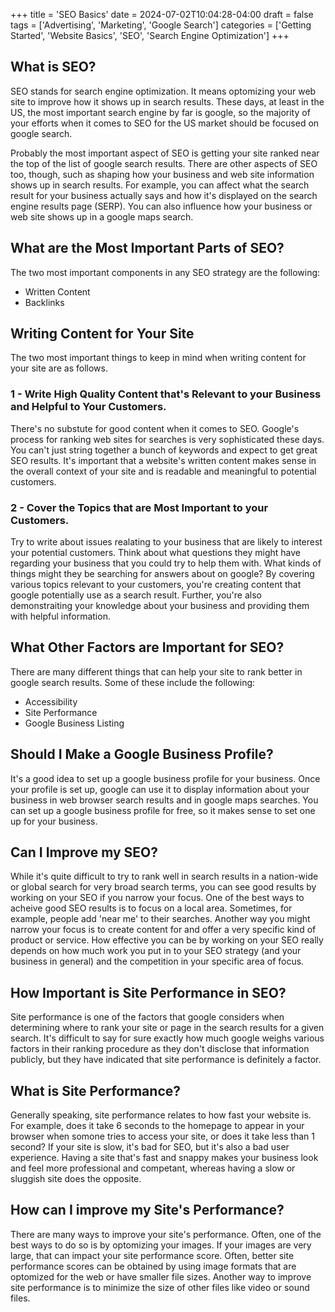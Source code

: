 +++
title = 'SEO Basics'
date = 2024-07-02T10:04:28-04:00
draft = false
tags = ['Advertising', 'Marketing', 'Google Search']
categories = ['Getting Started', 'Website Basics', 'SEO', 'Search Engine Optimization']
+++

## What is SEO?

SEO stands for search engine optimization.  It means optomizing your web site to improve how it shows up in search
results.  These days, at least in the US, the most important search engine by far is google, so the majority of your efforts
when it comes to SEO for the US market should be focused on google search. 

Probably the most important aspect of SEO is getting your site ranked near the top of the list of google search results.
There are other aspects of SEO too, though, such as shaping how your business and web site information shows up in
search results. For example, you can affect what the search result for your business actually says and how it's
displayed on the search engine results page (SERP). You can also influence how your business or web site shows up in a
google maps search.
 
## What are the Most Important Parts of SEO?

The two most important components in any SEO strategy are the following:

- Written Content
- Backlinks

## Writing Content for Your Site

The two most important things to keep in mind when writing content for your site are as follows.

### 1 - Write High Quality Content that's Relevant to your Business and Helpful to Your Customers.

There's no substute for good content when it comes to SEO. Google's process for ranking web sites for searches is very
sophisticated these days. You can't just string together a bunch of keywords and expect to get great SEO results. It's
important that a website's written content makes sense in the overall context of your site and is readable and
meaningful to potential customers.

### 2 - Cover the Topics that are Most Important to your Customers.

Try to write about issues realating to your business that are likely to interest your potential customers. Think about
what questions they might have regarding your business that you could try to help them with. What kinds of things might
they be searching for answers about on google? By covering various topics relevant to your customers, you're creating
content that google potentially use as a search result. Further, you're also demonstraiting your knowledge about your
business and providing them with helpful information.

## What Other Factors are Important for SEO?

There are many different things that can help your site to rank better in google search results. Some of these include
the following:

- Accessibility
- Site Performance
- Google Business Listing

## Should I Make a Google Business Profile?

It's a good idea to set up a google business profile for your business. Once your profile is set up, google can use it
to display information about your business in web browser search results and in google maps searches. You can set up a
google business profile for free, so it makes sense to set one up for your business.

## Can I Improve my SEO?

While it's quite difficult to try to rank well in search results in a nation-wide or global search for very broad search
terms, you can see good results by working on your SEO if you narrow your focus. One of the best ways to acheive good
SEO results is to focus on a local area. Sometimes, for example, people add 'near me' to their searches. Another way you
might narrow your focus is to create content for and offer a very specific kind of product or service. How effective you
can be by working on your SEO really depends on how much work you put in to your SEO strategy (and your business in
general) and the competition in your specific area of focus.

## How Important is Site Performance in SEO?

Site performance is one of the factors that google considers when determining where to rank your site or page in the
search results for a given search. It's difficult to say for sure exactly how much google weighs various factors in
their ranking procedure as they don't disclose that information publicly, but they have indicated that site performance
is definitely a factor.

## What is Site Performance?

Generally speaking, site performance relates to how fast your website is. For example, does it take 6 seconds to the
homepage to appear in your browser when somone tries to access your site, or does it take less than 1 second? If your
site is slow, it's bad for SEO, but it's also a bad user experience. Having a site that's fast and snappy makes your
business look and feel more professional and competant, whereas having a slow or sluggish site does the opposite.

## How can I improve my Site's Performance?

There are many ways to improve your site's performance. Often, one of the best ways to do so is by optomizing your
images. If your images are very large, that can impact your site performance score. Often, better site performance
scores can be obtained by using image formats that are optomized for the web or have smaller file sizes. Another way to
improve site performance is to minimize the size of other files like video or sound files.


